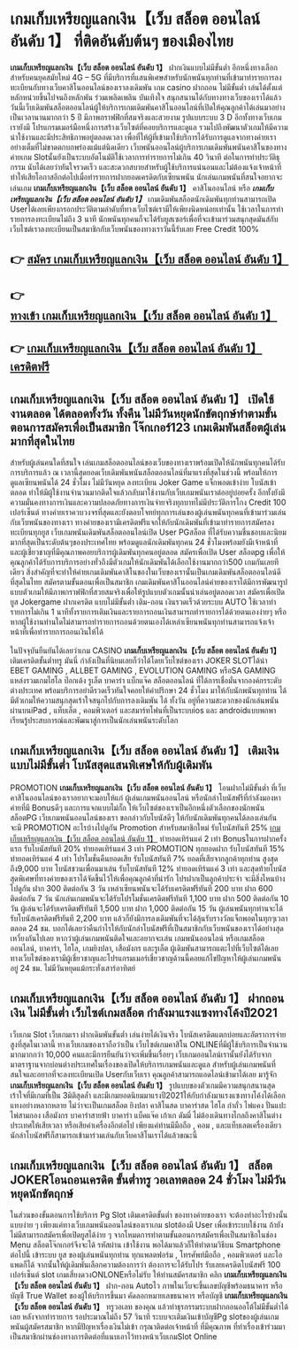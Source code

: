 # เกมเก็บเหรียญแลกเงิน【เว็บ สล็อต ออนไลน์ อันดับ 1】  ที่ติดอันดับต้นๆ ของเมืองไทย

**เกมเก็บเหรียญแลกเงิน【เว็บ สล็อต ออนไลน์ อันดับ 1】** ฝากเงินแบบไม่มีขั้นต่ำ  อีกหนึ่งทางเลือกสำหรับคนยุคสมัยใหม่ 4G – 5G ที่มีบริการที่แสนพิเศษสำหรับนักพนันทุกท่านที่เข้ามาทำรายการลงทะเบียนกับทางเว็บคาสิโนออนไลน์ของเราลงเดิมพัน เกม casino  ฝากถอน ไม่มีขั้นต่ำ เล่นได้ตั้งแต่ หลักหน่วยขึ้นไปจนถึงหลักพัน ร่วมเพลิดเพลิน บันเทิงใจ สนุกสนานได้กับทางทางเว็บของเราได้แล้ววันนี้เว็บเดิมพันสล็อตออนไลน์ผู้ให้บริการเกมเดิมพันคาสิโนออนไลน์ที่เปิดให้คุณลูกค้าได้เล่นมาอย่างเป็นเวลานานมากกว่า 5 ปี มีภาพกราฟฟิกที่สมจริงและสวยงาม รูปแบบระบบ 3 D
อีกทั้งทางเว็บเกมเรายังมี โปรแกรมเมอร์มือหนึ่งการสร้างเว็บไซต์ที่คอยบริการและดูแล  รวมไปถึงพัฒนาตัวเกมให้มีความน่าใช้งานและมีประสิทธิภาพอยู่ตลอดเวลา เพื่อที่ให้ผู้ที่เข้ามาใช้บริการได้รับการดูแลจากทางค่ายเราอย่างเต็มที่ไม่ขาดตกบกพร่องแม้แต่นิดเดียว เว็บพนันออนไลน์ผู้บริการเกมเดิมพันพนันคาสิโนของทางค่ายเกม Slotนั้นยังเป็นระบบอัตโนมัติใช้เวลาการทำรายการไม่เกิน 40 วินาที ต่อในการทำประวัติธุกรรม นับได้เลยว่าทันใจรวดเร็ว และสะดวกสบายสำหรับผู้ใช้บริการแน่นอนและไม่ต้องแจ้งเจ้าหน้าที่ทำให้เสียโอกาสอีกต่อไปเมื่อทำรายการฝากยอดเครดิตกับเซียนพนัน
นักเล่นเกมพนันที่สนใจอยากจะเล่นเกม **เกมเก็บเหรียญแลกเงิน【เว็บ สล็อต ออนไลน์ อันดับ 1】** คาสิโนออนไลน์ หรือ ***เกมเก็บเหรียญแลกเงิน【เว็บ สล็อต ออนไลน์ อันดับ 1】*** เกมเดิมพันสล็อตนักเดิมพันทุกท่านสามารถเปิด Userได้เลยเพียงกรอกประวัติตามลำดับที่ทางเว็บไซต์เรามีให้เพียงนิดหน่อยเท่านั้น ใช้เวลาในการทำรายการลงทะเบียนไม่ถึง 3 นาที นักพนันทุกคนก็จะได้รับยูสเซอร์เพื่อที่จะเข้ามาร่วมสนุกสุดมันส์กับเว็บไซต์เราลงทะเบียนเป็นสมาชิกกับเว็บพนันของทางเราวันนี้รับเลย Free Credit 100%

## 👉 [สมัคร เกมเก็บเหรียญแลกเงิน【เว็บ สล็อต ออนไลน์ อันดับ 1】](https://archa888.com/)
## 👉 [ทางเข้า เกมเก็บเหรียญแลกเงิน【เว็บ สล็อต ออนไลน์ อันดับ 1】](https://archa888.com/)
## 👉 [เกมเก็บเหรียญแลกเงิน【เว็บ สล็อต ออนไลน์ อันดับ 1】 เครดิตฟรี](https://archa888.com/)

## เกมเก็บเหรียญแลกเงิน【เว็บ สล็อต ออนไลน์ อันดับ 1】 เปิดใช้งานตลอด ได้ตลอดทั้งวัน ทั้งคืน ไม่มีวันหยุดนักขัตฤกษ์ทำตามขั้นตอนการสมัครเพื่อเป็นสมาชิก โจ๊กเกอร์123 เกมเดิมพันสล็อตผู้เล่นมากที่สุดในไทย

สำหรับผู้เล่นคนใดที่สนใจ เล่นเกมสล็อตออนไลน์ของเว็บของทางเราพร้อมเปิดให้นักพนันทุกคนได้รับการบริการแล้ว ณ เวลานี้สุดยอดเว็บเดิมพันพนันสล็อตออนไลน์ที่มาแรงที่สุดในช่วงนี้ พร้อมให้การดูแลเซียนพนันได้ 24 ชั่วโมง ไม่มีวันหยุด ลงทะเบียน Joker Game แจ็กพอตเข้าง่าย โบนัสเข้าตลอด ทำให้มีผู้ใช้งานจำนวนมากติดใจแล้วกลับมาใช้งานกับเว็บเกมพนันเราต่ออยู่บ่อยครั้ง อีกทั้งยังมีความมั่นคงทางการเงินและความปลอดภัยทางการเงินจ่ายจริงทุกบาทไม่มีประวัติการโกง Credit 100 เปอร์เซ็นต์ ทางค่ายเราควบวงจรที่สุดและยังตอบโจทย์ทุกการเล่นของผู้เล่นพนันทุกคนที่เข้ามาร่วมเล่นกับเว็บพนันของทางเรา
ทางค่ายของเรามีเครดิตฟรีแจกให้กับนักเดิมพันที่เข้ามาทำรายการสมัครลงทะเบียนทุกยูส เว็บเกมพนันเดิมพันสล็อตออนไลน์เปิด User PGสล็อต ที่ได้รับความชื่นชอบและนิยมมากที่สุดเป็นระดับต้นๆของประเทศไทย พร้อมดูแลนักเดิมพันทุกคน 24 ชั่วโมงพร้อมยังมีเจ้าหน้าที่และผู้เชี่ยวชาญที่มีคุณภาพคอยบริการผู้เดิมพันทุกคนอยู่ตลอด สมัครเพื่อเปิด User สล็อตpg เพื่อให้คุณลูกค้าได้รับการบริการอย่างทั่วถึงมีตัวเกมให้นักเดิมพันได้เลือกใช้งานมากกว่า500 เกมกันเลยทีเดียว
สิ่งสำคัญที่จะทำให้ค่ายเกมเดิมพันคาสิโนของในเว็บของเรานั้นเป็นเกมเดิมพันสล็อตออนไลน์ดีที่สุดในไทย สมัครตามขั้นตอนเพื่อเป็นสมาชิก  เกมเดิมพันคาสิโนออนไลน์ค่ายของเราได้มีการพัฒนารูปแบบตัวเกมให้มีภาพกราฟฟิกที่สวยสมจริงเพื่อให้รูปแบบตัวเกมนั้นน่าเล่นอยู่ตลอดเวลา สมัครเพื่อเปิดยูส Jokergame ฝากเครดิต แบบไม่มีขั้นต่ำ เติม-ถอน เงินรวดเร็วด้วยระบบ AUTO ใช้เวลาทำรายการไม่เกิน 1 นาทีทั้งรายการเติมเงินและรายการถอนเงินสามารถทำรายการได้ด้วยตนเองง่ายๆ หรือหากผู้ใช้งานท่านใดไม่สามารถทำรายการถอนด้วยตนเองได้เหล่าเซียนพนันทุกท่านสามารถแจ้งเจ้าหน้าที่เพื่อทำรายการถอนเงินให้ได้

ในปัจจุบันยืนยันได้เลยว่าเกม CASINO **เกมเก็บเหรียญแลกเงิน【เว็บ สล็อต ออนไลน์ อันดับ 1】** เติมเครดิตขั้นต่ำทรู มันนี่ กำลังเป็นที่นิยมเลยก็ว่าได้โดยเว็บไซต์ของเรา JOKER SLOTได้นำ EBET GAMING , ALLBET GAMING , EVOLUTION GAMING หรือSA GAMING แหล่งรวมเกมไฮโล ป๊อกเด้ง รูเล็ต บาคาร่า แบ็กแจ๊ค สล็อตออนไลน์ ที่ได้การเชื่อมั่นจากองค์กรระดับต่างประเทศ พร้อมบริการอย่าดีรวดเร็วทันใจคอยให้คำปรึกษา 24 ชั่วโมง มาให้กับนักพนันทุกท่าน ได้มีตัวเกมให้ความสนุกสุดเร้าใจสนุกไปกับการลงเดิมพัน ได้ ทั้งวัน อยู่ที่ความสะดวกของนักเล่นพนันผ่านบนiPad , แท็บเล็ต , คอมพิวเตอร์ และสมาร์ทโฟนที่เป็นระบบios และ androidแบบพกพา เรียนรู้ประสบการณ์และพัฒนาสู่การเป็นนักเล่นพนันระดับโลก

## เกมเก็บเหรียญแลกเงิน【เว็บ สล็อต ออนไลน์ อันดับ 1】 เติมเงินแบบไม่มีขั้นต่ำ โบนัสสุดแสนพิเศษให้กับผู้เดิมพัน

 PROMOTION  **เกมเก็บเหรียญแลกเงิน【เว็บ สล็อต ออนไลน์ อันดับ 1】** โอนฝากไม่มีขั้นต่ำ ที่เว็บคาสิโนออนไลน์ของเราอยากจะมอบให้แก่  ผู้เล่นเกมพนันออนไลน์ หรือนักล่าโบนัสฟรีที่กำลังมองหาค่ายที่มี Bonusดีๆ และการแจกแบบไม่กั๊ก ให้เว็บไซต์ของเราเป็นอีกหนึ่งตัวเลือกของนักพนัน สล็อตPG เว็บเกมพนันออนไลน์ของเรา ขอกล่าวกับโบนัสดีๆ ให้กับนักเดิมพันทุกคนได้ลองเล่นกัน จะมี PROMOTION อะไรบ้างไปดูกัน
 Promotion สำหรับสมาชิกใหม่ รับโบนัสทันที 25% [เกมเก็บเหรียญแลกเงิน【เว็บ สล็อต ออนไลน์ อันดับ 1】](https://archa888.com/) ทำยอดเทิร์นแค่ 2 เท่า
Bonusในการฝากครั้งแรก รับโบนัสทันที 20% ทำยอดเทิร์นแค่ 3 เท่า
 PROMOTION ทุกยอดฝาก รับโบนัสทันที 15% ทำยอดเทิร์นแค่ 4 เท่า
โปรโมชั่นคืนยอดเสีย รับโบนัสทันที 7% ยอดที่เสียจากลูกค้าทุกท่าน สูงสุดถึง9,000 บาท
โบนัสชวนเพื่อนมาเล่น รับโบนัสทันที 12% ทำยอดเทิร์นแค่ 3 เท่า
และสุดท้ายโบนัสสุดพิเศษที่ทางค่ายของเราได้จัดขึ้นไว้ให้เพื่อคุณลูกค้าที่น่ารัก โปรฝากเป็นลูกค้าประจำ จะมีสิ่งไหนบ้างไปดูกัน
ฝาก 300 ติดต่อกัน 3 วัน เหล่าเซียนพนันจะได้รับเครดิตฟรีทันที 200 บาท
ฝาก 600 ติดต่อกัน 7 วัน นักเล่นเกมพนันจะได้รับโปรโมชั่นเครดิตฟรีทันที 1,100 บาท
ฝาก 500 ติดต่อกัน 10 วัน ผู้เล่นจะได้รับเครดิตฟรีทันที 1,500 บาท
ฝาก 1,000 ติดต่อกัน 15 วัน ผู้เล่นพนันทุกท่านจะได้รับโบนัสเครดิตฟรีทันที 2,200 บาท
แล้วก็ยังมีการลงเดิมพันที่จะได้ลุ้นรับรางวัลแจ็กพอตในทุกๆเวลา ตลอด 24 ชม. บอกได้เลยว่าคืนกำไรให้กับนักล่าโบนัสฟรีที่เป็นสมาชิกกับเว็บพนันของเราได้อย่างสุดเหวี่ยงกันไปเลย หากว่าผู้เล่นเกมพนันติดใจและอยากจะเล่น เกมพนันออนไลน์ หรือเกมสล็อตออนไลน์, บาคาร่า, ไฮโล, เกมยิงปลา, เสือมังกร และรูเล็ต ผู้เดิมพันสามารถแตะไปที่เว็บไซต์ได้เลย ทางเว็บไซต์ของเรามีผู้เชี่ยวชาญและโปรแกรมเมอร์เชี่ยวชาญด้านนี้คอยแก้ไขปัญหาให้ผู้เล่นเกมพนันอยู่ 24 ชม. ไม่มีวันหยุดแม้กระทั่งเสาร์อาทิตย์

## เกมเก็บเหรียญแลกเงิน【เว็บ สล็อต ออนไลน์ อันดับ 1】 ฝากถอนเงิน ไม่มีขั้นต่ำ  เว็บไซต์เกมสล็อต กำลังมาแรงแซงทางโค้งปี2021

เว็บเกม Slot เว็บเกมเรา ฝากเดิมพันขั้นต่ำ เล่นง่ายได้เงินจริง โบนัสเครดิตแตกบ่อยและอัตราการจ่ายสูงที่สุดในเวลานี้ ทางเว็บเกมของเราถือว่าเป็น เว็บไซต์เกมคาสิโน ONLINEที่มีผู้ใช้บริการเป็นจำนวนมากมากกว่า 10,000 คนและมีการยืนยันว่าจะเพิ่มขึ้นเรื่อยๆ เว็บเกมออนไลน์เรานั้นยังได้รับจากมาตราฐานจากบ่อนต่างประเทศในเรื่องของเปิดให้บริการเกมพนันและดูแล สำหรับผู้เล่นเกมพนันที่สนใจและอยากที่จะลงทะเบียนเปิด Userกับเว็บเรา คุณลูกค้าสามารถแอดไลน์เข้ามาได้เลย
	มารู้จัก **เกมเก็บเหรียญแลกเงิน【เว็บ สล็อต ออนไลน์ อันดับ 1】** รูปแบบของตัวเกมมีความสนุกสนานสุดเร้าใจที่มีเกมที่เป็น 3มิติสุดล้ำ และมีเกมยอดนิยมมาแรงปี2021ให้กับกำลังมาแรงแซงทางโค้งได้เลือกแทงอย่างหลากหลาย  ไม่ว่าจะเป็นเกมสล็อต ยิงปลา คาสิโนสด บาคาร่าสด ไฮโล กำถั่ว ไพ่แคง ปั่นแปะ ไพ่สามกอง เสือมังกร บาคาร่าสายฟ้า บาคาร่า แบ็คแจ๊ค เก้าเก ดัมมี่ ไม่ต้องเดินทางไกลถึงคาสิโนต่างประเทศให้เสียเวลา หรือเสียค่าเครื่องอีกต่อไป เพียงแค่ท่านมีมือถือ , คอม , และแท็บเลตเครื่องเดียวนักล่าโบนัสฟรีก็สามารถเข้ามาร่วมเล่นกับเว็บคาสิโนเราได้แล้วขณะนี้

## เกมเก็บเหรียญแลกเงิน【เว็บ สล็อต ออนไลน์ อันดับ 1】 สล็อต JOKERโอนถอนเครดิต ขั้นต่ำทรู วอเลทตลอด 24 ชั่วโมง ไม่มีวันหยุดนักขัตฤกษ์

ในส่วนของขั้นตอนการใช้บริการ Pg Slot เติมเครดิตขั้นต่ำ ของทางค่ายของเรา จะต้องทำอะไรบ้างนั้น แบบง่าย ๆ เพียงแค่ทางเว็บเกมพนันออนไลน์ของเราเกม slotต้องมี User เพื่อเข้าระบบใช้งาน ถ้ายังไม่มีสามารถสมัครเพื่อเปิดยูสได้ง่าย ๆ จากโหมดการทำตามขั้นตอนการสมัครเพื่อเป็นสมาชิกในช่อง Menu สล็อตโจ๊กเกอร์จึงจะได้ รหัสผ่าน เข้าใช้งาน พอได้มาแล้วก็ให้ทำตามวิธีบน Smartphone  ต่อไปนี้
เข้าระบบ ยูส  ของผู้เล่นพนันทุกท่าน ทุกแพลตฟอร์ม , โทรศัพท์มือถือ , คอมพิวเตอร์ และไอแพดก็ได้
จากนั้นให้ผู้เดิมพันเลือกความต้องการว่า ต้องการจะได้รับโปร รับเลยเครดิตโบนัสฟรี 100 เปอร์เซ็นต์  slot เกมเสี่ยงดวงONLONEหรือไม่รับ
ให้ท่านสมัครสมาชิก คลิก **เกมเก็บเหรียญแลกเงิน【เว็บ สล็อต ออนไลน์ อันดับ 1】** ฝาก-ถอน Autoไว ภาพในเว็บจะขึ้นเลขบัญชีพร้อมธนาคาร หรือบัญชี True Wallet ของผู้ให้บริการขึ้นมา
คัดลอกหมายเลขธนาคาร หรือบัญชี **เกมเก็บเหรียญแลกเงิน【เว็บ สล็อต ออนไลน์ อันดับ 1】** ทรูวอเลท ของคุณ แล้วทำธุรกรรมระบบฝากถอนออโต้ไม่มีขั้นต่ำได้เลย
หลังจากทำรายการ รอประมาณไม่ถึง 57 วินาที ระบบจะเติมเงินเข้าบัญชีPg slotของผู้เล่นเกมพนันผู้สมัครสมาชิก
หากมีปัญหาเรื่องเงินไม่เข้า กรุณาติดต่อเจ้าหน้าที่ ที่มีคุณภาพ ที่ทำเรื่องเข้าร่วมมาเป็นสมาชิกผ่านช่องทางการติดต่อที่แนบเอาไว้ทางหน้าเว็บเกมSlot Online



